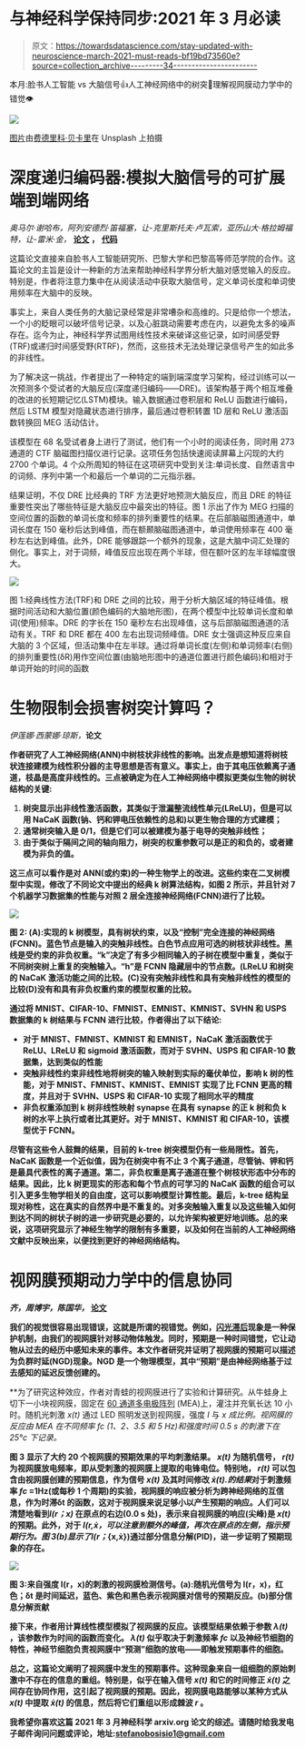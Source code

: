 # 与神经科学保持同步:2021 年 3 月必读

> 原文：<https://towardsdatascience.com/stay-updated-with-neuroscience-march-2021-must-reads-bf19bd73560e?source=collection_archive---------34----------------------->

本月:脸书人工智能 vs 大脑信号👍人工神经网络中的树突🚨理解视网膜动力学中的错觉👁️

![](img/48d0a3b4697ca58bc35a393b8e8fe2f3.png)

[图片](https://unsplash.com/photos/ahi73ZN5P0Y)由[费德里科·贝卡里](https://unsplash.com/@federize)在 Unsplash 上拍摄

# 深度递归编码器:模拟大脑信号的可扩展端到端网络

*奥马尔·谢哈布，阿列安德烈·笛福塞，让-克里斯托夫·卢瓦索，亚历山大·格拉姆福特，让-雷米·金，* [**论文**](https://arxiv.org/abs/2103.02339) **，** [**代码**](https://github.com/facebookresearch/deepmeg-recurrent-encoder)

这篇论文直接来自脸书人工智能研究所、巴黎大学和巴黎高等师范学院的合作。这篇论文的主旨是设计一种新的方法来帮助神经科学界分析大脑对感觉输入的反应。特别是，作者将注意力集中在从阅读活动中获取大脑信号，定义单词长度和单词使用频率在大脑中的反映。

事实上，来自人类任务的大脑记录经常是非常嘈杂和高维的。只是给你一个想法，一个小的眨眼可以破坏信号记录，以及心脏跳动需要考虑在内，以避免太多的噪声存在。迄今为止，神经科学界试图用线性技术来破译这些记录，如时间感受野(TRF)或递归时间感受野(RTRF)，然而，这些技术无法处理记录信号产生的如此多的非线性。

为了解决这一挑战，作者提出了一种特定的端到端深度学习架构，经过训练可以一次预测多个受试者的大脑反应(深度递归编码——DRE)。该架构基于两个相互堆叠的改进的长短期记忆(LSTM)模块。输入数据通过卷积层和 ReLU 函数进行编码，然后 LSTM 模型对隐藏状态进行排序，最后通过卷积转置 1D 层和 ReLU 激活函数转换回 MEG 活动估计。

该模型在 68 名受试者身上进行了测试，他们有一个小时的阅读任务，同时用 273 通道的 CTF 脑磁图扫描仪进行记录。这项任务包括快速阅读屏幕上闪现的大约 2700 个单词。4 个众所周知的特征在这项研究中受到关注:单词长度、自然语言中的词频、序列中第一个和最后一个单词的二元指示器。

结果证明，不仅 DRE 比经典的 TRF 方法更好地预测大脑反应，而且 DRE 的特征重要性突出了哪些特征是大脑反应中最突出的特征。图 1 示出了作为 MEG 扫描的空间位置的函数的单词长度和频率的排列重要性的结果。在后部脑磁图通道中，单词长度在 150 毫秒后达到峰值，而在额颞脑磁图通道中，单词使用频率在 400 毫秒左右达到峰值。此外，DRE 能够跟踪一个额外的现象，这是大脑中词汇处理的侧化。事实上，对于词频，峰值反应出现在两个半球，但在额叶区的左半球幅度很大。

![](img/9dcf594298c826bd406ca203406ad1b4.png)

图 1:经典线性方法(TRF)和 DRE 之间的比较，用于分析大脑区域的特征峰值。根据时间活动和大脑位置(颜色编码的大脑地形图)，在两个模型中比较单词长度和单词(使用)频率。DRE 的字长在 150 毫秒左右出现峰值，这与后部脑磁图通道的活动有关。TRF 和 DRE 都在 400 左右出现词频峰值。DRE 女士强调这种反应来自大脑的 3 个区域，但活动集中在左半球。通过将单词长度(左侧)和单词频率(右侧)的排列重要性(δR)用作空间位置(由脑地形图中的通道位置进行颜色编码)和相对于单词开始的时间的函数

# 生物限制会损害树突计算吗？

*伊莲娜·西蒙娜·琼斯，*[](https://arxiv.org/abs/2103.03274)**论文**

**作者研究了人工神经网络(ANN)中树枝状非线性的影响。出发点是想知道将树枝状连接建模为线性积分器的主导思想是否有意义。事实上，由于其电压依赖离子通道，枝晶是高度非线性的。三点被确定为在人工神经网络中模拟更类似生物的树状结构的关键:**

1.  **树突显示出非线性激活函数，其类似于泄漏整流线性单元(LReLU)，但是可以用 NaCaK 函数(钠、钙和钾电压依赖性的总和)以更生物合理的方式建模；**
2.  **通常树突输入是 0/1，但是它们可以被建模为基于电导的突触非线性；**
3.  **由于类似于隔间之间的轴向阻力，树突的权重参数可以是正的和负的，或者建模为非负的值。**

**这三点可以看作是对 ANN(或约束)的一种生物学上的改进。这些约束在二叉树模型中实现，修改了不同论文中提出的经典 k 树算法结构，如图 2 所示，并且针对 7 个机器学习数据集的性能与对照 2 层全连接神经网络(FCNN)进行了比较。**

**![](img/a9a073aa963de9775304a4324c7bbb9f.png)**

**图 2: (A):实现的 k 树模型，具有树状约束，以及“控制”完全连接的神经网络(FCNN)。蓝色节点是输入的突触非线性。白色节点应用可选的树枝状非线性。黑线是受约束的非负权重。“k”决定了有多少相同输入的子树在模型中重复，类似于不同树突树上重复的突触输入。“h”是 FCNN 隐藏层中的节点数。(LReLU 和树突的 NaCaK 激活功能之间的比较。(C)没有突触非线性和具有突触非线性的模型的比较(D)没有和具有非负权重约束的模型权重的比较。**

**通过将 MNIST、CIFAR-10、FMNIST、EMNIST、KMNIST、SVHN 和 USPS 数据集的 k 树结果与 FCNN 进行比较，作者得出了以下结论:**

*   **对于 MNIST、FMNIST、KMNIST 和 EMNIST，NaCaK 激活函数优于 ReLU、LReLU 和 sigmoid 激活函数，而对于 SVHN、USPS 和 CIFAR-10 数据集，达到类似的性能**
*   **突触非线性约束非线性地将树突的输入映射到实际的毫伏单位，影响 k 树的性能，对于 MNIST、FMNIST、KMNIST、EMNIST 实现了比 FCNN 更高的精度，并且对于 SVHN、USPS 和 CIFAR-10 实现了相同水平的精度**
*   **非负权重添加到 k 树非线性映射 synapse 在具有 synapse 的正 k 树和负 k 树的水平上执行或者比其更好。对于 MNIST、KMNIST 和 CIFAR-10，该模型优于 FCNN。**

**尽管有这些令人鼓舞的结果，目前的 k-tree 树突模型仍有一些局限性。首先，NaCaK 函数是一个近似值，因为在树突中有不止 3 个离子通道，尽管钠、钾和钙是最具代表性的离子通道。第二，非负权重是离子通道在整个树枝状形态中分布的结果。因此，比 k 树更现实的形态和每个节点的可学习的 NaCaK 函数的组合可以引入更多生物学相关的自由度，这可以影响模型计算性能。最后，k-tree 结构呈现对称性，这在真实的自然界中是不重复的。对多突触输入重复以及这些输入如何到达不同的树状子树的进一步研究是必要的，以允许架构被更好地训练。总的来说，这项研究显示了神经生物学的限制有多重要，以及如何在当前的人工神经网络文献中反映出来，以便找到更好的神经网络结构。**

# **视网膜预期动力学中的信息协同**

***齐，周博宇，陈国华，* [**论文**](https://arxiv.org/pdf/2103.07122.pdf)**

**我们的视觉很容易出现错误，这就是所谓的视错觉。例如，[闪光滞后](https://en.wikipedia.org/wiki/Flash_lag_illusion)现象是一种保护机制，由我们的视网膜针对移动物体触发。同时，预期是一种时间错觉，它让动物从过去的经历中感知未来的事件。本文作者研究并证明了视网膜的预期可以描述为负群时延(NGD)现象。NGD 是一个物理模型，其中“预期”是由神经网络基于过去感知的延迟反馈创建的。**

**为了研究这种效应，作者对青蛙的视网膜进行了实验和计算研究。从牛蛙身上切下一小块视网膜，固定在 [60 通道多电极阵列](https://www.3brain.com/technology?gclid=CjwKCAjwgOGCBhAlEiwA7FUXkjKgQ71PIBel3H3AjlZCaGhcRttajVuAwlJOBFu5tbe-lkPtyn8DMBoCVCUQAvD_BwE) (MEA)上，灌注并充氧长达 10 小时。随机光刺激 *x(t)* 通过 LED 照明发送到视网膜，强度 *I* 与 *x 成比例。*视网膜的反应由 MEA 在不同频率 *fc* (1、2、3.5 和 5 Hz)和强度时间 0.5 s 的刺激下在 25°c 下记录。**

**图 3 显示了大约 20 个视网膜的预期效果的平均刺激结果。 *x(t)* 为随机信号， *r(t)* 为视网膜放电频率，即从受刺激的视网膜上提取的电锋电位。特别地， *r(t)* 可以包含由视网膜创建的预期信息，作为信号 *x(t)* 及其时间修改 *ẋ(t).的结果*对于刺激频率 *fc* =1Hz(或每秒 1 个周期)的实验，视网膜的响应被分析为跨神经网络的互信息，作为时滞δt 的函数，这对于视网膜来说足够小以产生预期的响应。人们可以清楚地看到*I(r；x)* 在原点的右边(0.0 s 处)，表示来自视网膜的响应(尖峰)是 *x(t)* 的预期。此外，对于 *I(r,ẋ，*可以注意到额外的峰值，再次在原点的左侧，指示预期行为。图 3(b)显示了*I(r；*{x,ẋ})通过部分信息分解(PID)，进一步证明了预期现象的存在。**

**![](img/06ae3151c420764fcab0f551d9cf5af8.png)**

**图 3:来自强度 I(r，x)的刺激的视网膜检测信号。(a):随机光信号为 I(r，x)，红色；δt 是时间延迟，蓝色、紫色和黑色表示视网膜对信号的预期反应。(b)部分信息分解贡献**

**接下来，作者用计算线性模型模拟了视网膜的反应。该模型结果依赖于参数 *λ(t)* ，该参数作为时间的函数而变化。 *λ(t)* 似乎取决于刺激频率 *fc* 以及神经节细胞的特性，神经节细胞负责视网膜中“预测”细胞的放电——即触发预期事件的细胞。**

**总之，这篇论文阐明了视网膜中发生的预期事件。这种现象来自一组细胞的原始刺激中不存在的信息的重组。特别是，似乎在输入信号 *x(t)* 和它的时间修正 *ẋ(t)* 之间存在协同作用，这引起了视网膜的预期。因此，视网膜电路能够以某种方式从 *x(t)* 中提取 *ẋ(t)* 的信息，然后将它们重组以形成棘波 *r* 。**

**我希望你喜欢这篇 2021 年 3 月神经科学 arxiv.org 论文的综述。请随时给我发电子邮件询问问题或评论，地址:stefanobosisio1@gmail.com**